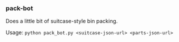 ### pack-bot

Does a little bit of suitcase-style bin packing. 

Usage: `python pack_bot.py <suitcase-json-url> <parts-json-url>`



